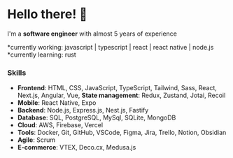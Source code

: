 # Hello there! 👋

<!--
**alaurai/alaurai** is a ✨ _special_ ✨ repository because its `README.md` (this file) appears on your GitHub profile.

Here are some ideas to get you started:

- 🔭 I’m currently working on ...
- 🌱 I’m currently learning ...
- 👯 I’m looking to collaborate on ...
- 🤔 I’m looking for help with ...
- 💬 Ask me about ...
- 📫 How to reach me: ...
- 😄 Pronouns: ...
- ⚡ Fun fact: ...
-->
I'm a **software engineer** with almost 5 years of experience

*currently working: javascript | typescript | react | react native | node.js
*currently learning: rust

### Skills
- **Frontend**: HTML, CSS, JavaScript, TypeScript, Tailwind, Sass, React, Next.js, Angular, Vue, **State management**: Redux, Zustand, Jotai, Recoil
- **Mobile**: React Native, Expo
- **Backend**: Node.js, Express.js, Nest.js, Fastify
- **Database**: SQL, PostgreSQL, MySql, SQLite, MongoDB
- **Cloud**: AWS, Firebase, Vercel
- **Tools**: Docker, Git, GitHub, VSCode, Figma, Jira, Trello, Notion, Obsidian
- **Agile**: Scrum
- **E-commerce**: VTEX, Deco.cx, Medusa.js


